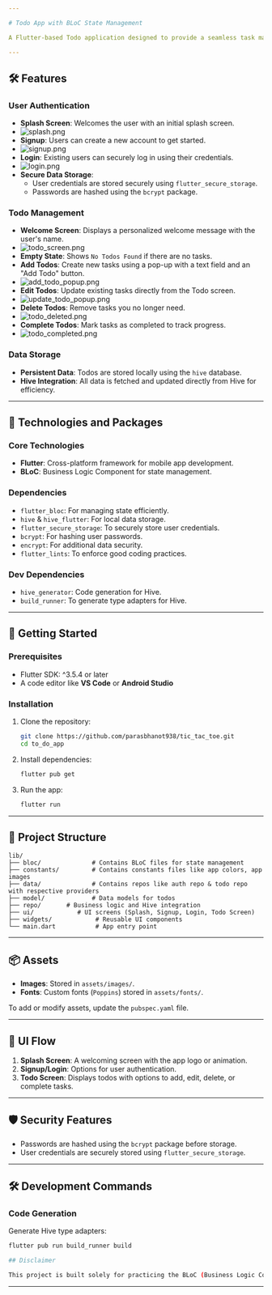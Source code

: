 ```yaml
---

# Todo App with BLoC State Management

A Flutter-based Todo application designed to provide a seamless task management experience. Built using **BLoC (Business Logic Component)** state management, the app ensures performance, scalability, and maintainability. Data security is prioritized with hashed passwords stored in secure storage.

---
```


## 🛠️ Features

### User Authentication
- **Splash Screen**: Welcomes the user with an initial splash screen.
- ![splash.png](assets/images/splash.png)
- **Signup**: Users can create a new account to get started.
- ![signup.png](assets/images/signup.png)
- **Login**: Existing users can securely log in using their credentials.
- ![login.png](assets/images/login.png)
- **Secure Data Storage**:
    - User credentials are stored securely using `flutter_secure_storage`.
    - Passwords are hashed using the `bcrypt` package.

### Todo Management
- **Welcome Screen**: Displays a personalized welcome message with the user's name.
- ![todo_screen.png](assets/images/todo_screen.png)
- **Empty State**: Shows `No Todos Found` if there are no tasks.
- **Add Todos**: Create new tasks using a pop-up with a text field and an "Add Todo" button.
- ![add_todo_popup.png](assets/images/add_todo_popup.png)
- **Edit Todos**: Update existing tasks directly from the Todo screen.
- ![update_todo_popup.png](assets/images/update_todo_popup.png)
- **Delete Todos**: Remove tasks you no longer need.
- ![todo_deleted.png](assets/images/todo_deleted.png)
- **Complete Todos**: Mark tasks as completed to track progress.
- ![todo_completed.png](assets/images/todo_completed.png)

### Data Storage
- **Persistent Data**: Todos are stored locally using the `hive` database.
- **Hive Integration**: All data is fetched and updated directly from Hive for efficiency.

---

## 🧰 Technologies and Packages

### Core Technologies
- **Flutter**: Cross-platform framework for mobile app development.
- **BLoC**: Business Logic Component for state management.

### Dependencies
- `flutter_bloc`: For managing state efficiently.
- `hive` & `hive_flutter`: For local data storage.
- `flutter_secure_storage`: To securely store user credentials.
- `bcrypt`: For hashing user passwords.
- `encrypt`: For additional data security.
- `flutter_lints`: To enforce good coding practices.

### Dev Dependencies
- `hive_generator`: Code generation for Hive.
- `build_runner`: To generate type adapters for Hive.

---

## 🚀 Getting Started

### Prerequisites
- Flutter SDK: ^3.5.4 or later
- A code editor like **VS Code** or **Android Studio**

### Installation

1. Clone the repository:
   ```bash
   git clone https://github.com/parasbhanot938/tic_tac_toe.git
   cd to_do_app
   ```

2. Install dependencies:
   ```bash
   flutter pub get
   ```

3. Run the app:
   ```bash
   flutter run
   ```

---

## 📂 Project Structure

```
lib/
├── bloc/              # Contains BLoC files for state management
├── constants/         # Contains constants files like app colors, app images
├── data/              # Contains repos like auth repo & todo repo with respective providers
├── model/             # Data models for todos
├── repo/       # Business logic and Hive integration
├── ui/            # UI screens (Splash, Signup, Login, Todo Screen)
├── widgets/            # Reusable UI components
└── main.dart           # App entry point
```

---

## 📦 Assets

- **Images**: Stored in `assets/images/`.
- **Fonts**: Custom fonts (`Poppins`) stored in `assets/fonts/`.

To add or modify assets, update the `pubspec.yaml` file.

---

## 🎨 UI Flow

1. **Splash Screen**: A welcoming screen with the app logo or animation.
2. **Signup/Login**: Options for user authentication.
3. **Todo Screen**: Displays todos with options to add, edit, delete, or complete tasks.

---

## 🛡️ Security Features
- Passwords are hashed using the `bcrypt` package before storage.
- User credentials are securely stored using `flutter_secure_storage`.

---

## 🛠️ Development Commands

### Code Generation
Generate Hive type adapters:
```bash
flutter pub run build_runner build

## Disclaimer

This project is built solely for practicing the BLoC (Business Logic Component) pattern in Flutter. It is a learning exercise and is **not** intended for production use. The Todo app is still under development and may have incomplete features or bugs.

```

---


